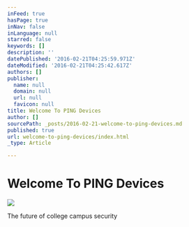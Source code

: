 ```yaml
---
inFeed: true
hasPage: true
inNav: false
inLanguage: null
starred: false
keywords: []
description: ''
datePublished: '2016-02-21T04:25:59.971Z'
dateModified: '2016-02-21T04:25:42.617Z'
authors: []
publisher:
  name: null
  domain: null
  url: null
  favicon: null
title: Welcome To PING Devices
author: []
sourcePath: _posts/2016-02-21-welcome-to-ping-devices.md
published: true
url: welcome-to-ping-devices/index.html
_type: Article

---
```

# Welcome To PING Devices
![](https://the-grid-user-content.s3-us-west-2.amazonaws.com/e86c4014-ea68-4dc2-81fb-b846d76e2cdb.png)

The future of college campus security